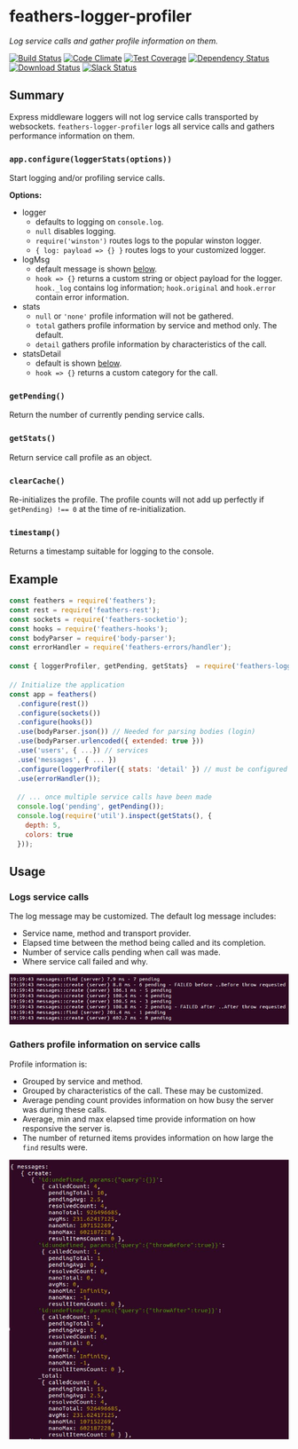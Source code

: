 # feathers-logger-profiler
*Log service calls and gather profile information on them.*

[![Build Status](https://travis-ci.org/feathersjs/feathers-logger-profiler.png?branch=master)](https://travis-ci.org/feathersjs/feathers-logger-profiler)
[![Code Climate](https://codeclimate.com/github/feathersjs/feathers-logger-profiler/badges/gpa.svg)](https://codeclimate.com/github/feathersjs/feathers-logger-profiler)
[![Test Coverage](https://codeclimate.com/github/feathersjs/feathers-logger-profiler/badges/coverage.svg)](https://codeclimate.com/github/feathersjs/feathers-logger-profiler/coverage)
[![Dependency Status](https://img.shields.io/david/feathersjs/feathers-logger-profiler.svg?style=flat-square)](https://david-dm.org/feathersjs/feathers-logger-profiler)
[![Download Status](https://img.shields.io/npm/dm/feathers-logger-profiler.svg?style=flat-square)](https://www.npmjs.com/package/feathers-logger-profiler)
[![Slack Status](http://slack.feathersjs.com/badge.svg)](http://slack.feathersjs.com)


## Summary

Express middleware loggers will not log service calls transported by websockets.
`feathers-logger-profiler` logs all service calls
and gathers performance information on them.

### `app.configure(loggerStats(options))`

Start logging and/or profiling service calls.

__Options:__

- logger
    - defaults to logging on `console.log`.
    - `null` disables logging.
    - `require('winston')` routes logs to the popular winston logger.
    - `{ log: payload => {} }` routes logs to your customized logger.
- logMsg
    - default message is shown [below](#logs-service-calls).
    - `hook => {}` returns a custom string or object payload for the logger.
    `hook._log` contains log information;
    `hook.original` and `hook.error` contain error information.
- stats
    - `null` or `'none'` profile information will not be gathered.
    - `total` gathers profile information by service and method only. The default.
    - `detail` gathers profile information by characteristics of the call.
- statsDetail
    - default is shown [below](#gathers-profile-information-on-service-calls).
    - `hook => {}` returns a custom category for the call.
    
### `getPending()`

Return the number of currently pending service calls.

### `getStats()`

Return service call profile as an object.

### `clearCache()`

Re-initializes the profile.
The profile counts will not add up perfectly if `getPending) !== 0`
at the time of re-initialization.

### `timestamp()`

Returns a timestamp suitable for logging to the console.

## Example

```js
const feathers = require('feathers');
const rest = require('feathers-rest');
const sockets = require('feathers-socketio');
const hooks = require('feathers-hooks');
const bodyParser = require('body-parser');
const errorHandler = require('feathers-errors/handler');

const { loggerProfiler, getPending, getStats}  = require('feathers-logger-profiler');

// Initialize the application
const app = feathers()
  .configure(rest())
  .configure(sockets())
  .configure(hooks())
  .use(bodyParser.json()) // Needed for parsing bodies (login)
  .use(bodyParser.urlencoded({ extended: true }))
  .use('users', { ...}) // services
  .use('messages', { ... })
  .configure(loggerProfiler({ stats: 'detail' }) // must be configured after all services
  .use(errorHandler());
  
  // ... once multiple service calls have been made
  console.log('pending', getPending());
  console.log(require('util').inspect(getStats(), {
    depth: 5,
    colors: true
  }));
```

## Usage

### Logs service calls

The log message may be customized. The default log message includes:

- Service name, method and transport provider.
- Elapsed time between the method being called and its completion.
- Number of service calls pending when call was made.
- Where service call failed and why.

![logs](../img/logger-profiler-log.jpg)

### Gathers profile information on service calls

Profile information is:

- Grouped by service and method.
- Grouped by characteristics of the call. These may be customized.
- Average pending count provides information on how busy the server was during these calls.
- Average, min and max elapsed time provide information on how responsive the server is.
- The number of returned items provides information on how large the `find` results were.

![stats](../img/logger-profiler-stats.jpg)
